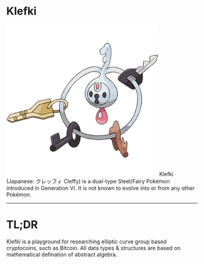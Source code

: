 Klefki
===================

![klefki](res/707Klefki.png)
Klefki (Japanese: クレッフィ Cleffy) is a dual-type Steel/Fairy Pokémon introduced in Generation VI. It is not known to evolve into or from any other Pokémon.

----------------------

# TL;DR

Klefki is a playground for researching elliptic curve group based cryptocoins, such as Bitcoin. All data types & structures are based on mathematical defination of abstract algebra.
